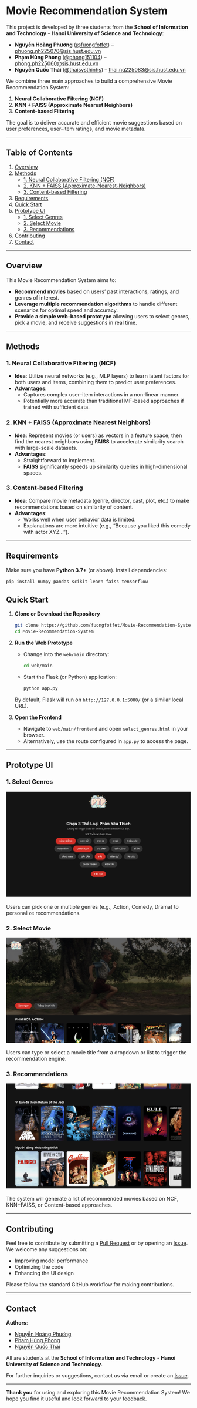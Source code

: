 # Movie Recommendation System

This project is developed by three students from the **School of Information and Technology** - **Hanoi University of Science and Technology**:
- **Nguyễn Hoàng Phương** ([@fuongfotfet](https://github.com/fuongfotfet)) – [phuong.nh225070@sis.hust.edu.vn](mailto:phuong.nh225070@sis.hust.edu.vn)
- **Phạm Hùng Phong** ([@phong151104](https://github.com/phong151104)) – [phong.ph225060@sis.hust.edu.vn](mailto:phong.ph225060@sis.hust.edu.vn)
- **Nguyễn Quốc Thái** ([@thaisvsthinhs](https://github.com/thaisvsthinhs)) – [thai.nq225083@sis.hust.edu.vn](mailto:thai.nq225083@sis.hust.edu.vn)

We combine three main approaches to build a comprehensive Movie Recommendation System:
1. **Neural Collaborative Filtering (NCF)**
2. **KNN + FAISS (Approximate Nearest Neighbors)**
3. **Content-based Filtering**

The goal is to deliver accurate and efficient movie suggestions based on user preferences, user–item ratings, and movie metadata.

---

## Table of Contents
1. [Overview](#overview)
2. [Methods](#methods)
    - [1. Neural Collaborative Filtering (NCF)](#1-neural-collaborative-filtering-ncf)
    - [2. KNN + FAISS (Approximate-Nearest-Neighbors)](#2-knn--faiss-approximate-nearest-neighbors)
    - [3. Content-based Filtering](#3-content-based-filtering)
3. [Requirements](#requirements)
4. [Quick Start](#quick-start)
5. [Prototype UI](#prototype-ui)
    - [1. Select Genres](#1-select-genres)
    - [2. Select Movie](#2-select-movie)
    - [3. Recommendations](#3-recommendations)
6. [Contributing](#contributing)
7. [Contact](#contact)

---

## Overview
This Movie Recommendation System aims to:
- **Recommend movies** based on users’ past interactions, ratings, and genres of interest.
- **Leverage multiple recommendation algorithms** to handle different scenarios for optimal speed and accuracy.
- **Provide a simple web-based prototype** allowing users to select genres, pick a movie, and receive suggestions in real time.

---

## Methods

### 1. Neural Collaborative Filtering (NCF)
- **Idea**: Utilize neural networks (e.g., MLP layers) to learn latent factors for both users and items, combining them to predict user preferences.
- **Advantages**:
    - Captures complex user–item interactions in a non-linear manner.
    - Potentially more accurate than traditional MF-based approaches if trained with sufficient data.

### 2. KNN + FAISS (Approximate Nearest Neighbors)
- **Idea**: Represent movies (or users) as vectors in a feature space; then find the nearest neighbors using **FAISS** to accelerate similarity search with large-scale datasets.
- **Advantages**:
    - Straightforward to implement.
    - **FAISS** significantly speeds up similarity queries in high-dimensional spaces.

### 3. Content-based Filtering
- **Idea**: Compare movie metadata (genre, director, cast, plot, etc.) to make recommendations based on similarity of content.
- **Advantages**:
    - Works well when user behavior data is limited.
    - Explanations are more intuitive (e.g., “Because you liked this comedy with actor XYZ…”).

---

## Requirements
Make sure you have **Python 3.7+** (or above). Install dependencies:

```bash
pip install numpy pandas scikit-learn faiss tensorflow
```

## Quick Start

1. **Clone or Download the Repository**

   ```bash
   git clone https://github.com/fuongfotfet/Movie-Recommendation-System.git
   cd Movie-Recommendation-System
   ```

2. **Run the Web Prototype**

    - Change into the `web/main` directory:

      ```bash
      cd web/main
      ```

    - Start the Flask (or Python) application:

      ```bash
      python app.py
      ```

   By default, Flask will run on `http://127.0.0.1:5000/` (or a similar local URL).

3. **Open the Frontend**

    - Navigate to `web/main/frontend` and open `select_genres.html` in your browser.
    - Alternatively, use the route configured in `app.py` to access the page.

---

## Prototype UI

### 1. Select Genres
![Select Genres UI](document/select_genres.png)

Users can pick one or multiple genres (e.g., Action, Comedy, Drama) to personalize recommendations.

### 2. Select Movie
![Select Movie UI](document/select_movie.png)

Users can type or select a movie title from a dropdown or list to trigger the recommendation engine.

### 3. Recommendations
![Movie Recommendations UI](document/recommendations.png)

The system will generate a list of recommended movies based on NCF, KNN+FAISS, or Content-based approaches.

---

## Contributing

Feel free to contribute by submitting a [Pull Request](../../pulls) or by opening an [Issue](../../issues). We welcome any suggestions on:
- Improving model performance
- Optimizing the code
- Enhancing the UI design

Please follow the standard GitHub workflow for making contributions.

---

## Contact
**Authors**:
- [Nguyễn Hoàng Phương](mailto:phuong.nh225070@sis.hust.edu.vn)
- [Phạm Hùng Phong](mailto:phong.ph225060@sis.hust.edu.vn)
- [Nguyễn Quốc Thái](mailto:thai.nq225083@sis.hust.edu.vn)

All are students at the **School of Information and Technology** - **Hanoi University of Science and Technology**.

For further inquiries or suggestions, contact us via email or create an [Issue](../../issues).

---

**Thank you** for using and exploring this Movie Recommendation System! We hope you find it useful and look forward to your feedback.